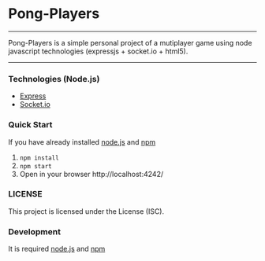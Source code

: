 # Pong-Players

____

Pong-Players is a simple personal project of a mutiplayer game using node javascript technologies (expressjs + socket.io + html5).

___

### Technologies (Node.js)

- [Express](https://expressjs.com/)
- [Socket.io](https://socket.io/)

### Quick Start

If you have already installed [node.js](https://nodejs.org/en/) and [npm](https://www.npmjs.com/)

1. `` npm install ``
2. `` npm start ``
3. Open in your browser http://localhost:4242/


### LICENSE
This project is licensed under the License (ISC).

### Development

It is required [node.js](https://nodejs.org/en/) and [npm](https://www.npmjs.com/)
